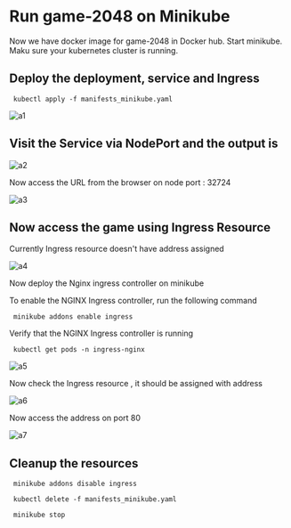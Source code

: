 # Run game-2048 on Minikube

Now we have docker image for game-2048 in Docker hub. 
Start minikube. Maku sure your kubernetes cluster is running.
    
## Deploy the deployment, service and Ingress 

```
 kubectl apply -f manifests_minikube.yaml
```
![a1](https://github.com/Jyothidk/deploying-game-application-on-eks-docker-minikube/assets/127189060/2c999251-3617-4ae7-b49c-61d5bac93625)

## Visit the Service via NodePort and the output is

![a2](https://github.com/Jyothidk/deploying-game-application-on-eks-docker-minikube/assets/127189060/cf8438a2-6670-4466-afa3-a5973b51c01b)

Now access the URL from the browser on node port : 32724

![a3](https://github.com/Jyothidk/deploying-game-application-on-eks-docker-minikube/assets/127189060/d61ab862-1e3e-4c9f-80be-f7010b1a2bac)



## Now access the game using Ingress Resource

Currently Ingress resource doesn't have address assigned

![a4](https://github.com/Jyothidk/deploying-game-application-on-eks-docker-minikube/assets/127189060/5365cd12-f4cf-423e-8a9e-55cfa7b55a42)

Now deploy the Nginx ingress controller on minikube

To enable the NGINX Ingress controller, run the following command

```
 minikube addons enable ingress
```
Verify that the NGINX Ingress controller is running

```
 kubectl get pods -n ingress-nginx
```

![a5](https://github.com/Jyothidk/deploying-game-application-on-eks-docker-minikube/assets/127189060/d33dd589-71bb-4dfe-9c40-54d611251033)

Now check the Ingress resource , it should be assigned with address

![a6](https://github.com/Jyothidk/deploying-game-application-on-eks-docker-minikube/assets/127189060/fae6c407-a727-4563-b6d9-7fd94802c792)

Now access the address on port 80

![a7](https://github.com/Jyothidk/deploying-game-application-on-eks-docker-minikube/assets/127189060/5df0c03c-0348-4977-bfc9-e9338419b8c0)


## Cleanup the resources

```
 minikube addons disable ingress
```
```
 kubectl delete -f manifests_minikube.yaml
```
```
 minikube stop
```


